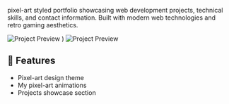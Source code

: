 pixel-art styled portfolio showcasing web development projects, technical skills, and contact information. Built with modern web technologies and retro gaming aesthetics.

![Project Preview](https://res-console.cloudinary.com/dlsmxoyd9/thumbnails/v1/image/upload/v1747387714/U2tqZXJtYmlsZGVfMjAyNS0wNS0xNl8xMTI2NTdfamVjeW1t/drilldown)
)
![Project Preview](https://res.cloudinary.com/dlsmxoyd9/image/upload/v1747387714/Skjermbilde_2025-05-16_112657_jecymm.png)


## 🚀 Features
- Pixel-art design theme
- My pixel-art animations 
- Projects showcase section
